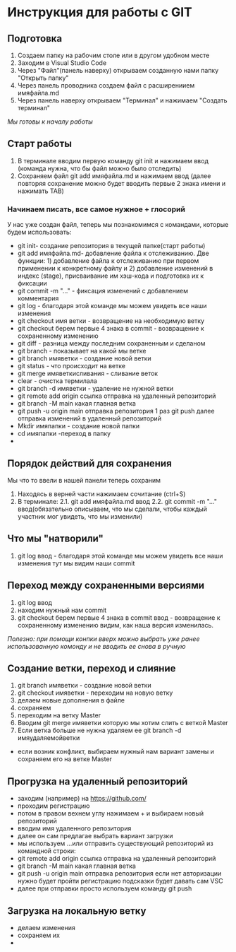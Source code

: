 # Инструкция для работы с GIT

## Подготовка

1. Создаем папку на рабочим столе или в другом удобном месте
2. Заходим в Visual Studio Code
3. Через "Файл"(панель наверху) открываем созданную нами папку "Открыть папку" 
4. Через панель проводника создаем файл с расширениием имяфайла.md
5. Через панель наверху открываем "Терминал" и нажимаем "Создать терминал" 

_Мы готовы к началу работы_

## Старт работы

1. В терминале вводим первую команду  git init и нажимаем ввод (команда нужна, что бы файл можно было отследить)
2. Сохраняем файл git add имяфайла.md и нажимаем ввод (далее повторяя сохранение можно будет вводить первые 2 знака имени и нажимать TAB)

### Начинаем писать, все самое нужное + глосорий
У нас уже создан файл, теперь мы познакомимся с командами, которые будем использовать:
* git init-  создание репозитория в текущей папке(старт работы)
* git add имяфайла.md- добавление файла к отслеживанию. Две функции: 1) добавление файла к отслеживанию при первом применении к конкретному файлу и 2) добавление изменений в индекс (stage), присваивание им хэш-кода и подготовка их к фиксации
* git commit -m "..." - фиксация изменений с добавлением комментария
* git log - благодаря этой команде мы можем увидеть все наши изменения
* git checkout имя ветки - возвращение на необходимую ветку
* git checkout берем первые 4 знака в commit - возвращение к сохраненному изменению
* git diff - разница между последним сохраненным и сделаном
* git branch - показывает на какой мы ветке
* git branch имяветки - создание новой ветки 
* git status - что происходит на ветке
* git merge имяветкисливания - сливание веток
* clear - очистка термилала
*  git branch -d имяветки - удаление не нужной ветки
* git remote add origin ссылка  отправка на удаленный репозиторий
* git branch -M main  какая главная ветка
* git push -u origin main отправка репозитория 1 раз
git push далее отправка изменений в удаленный репозиторий
* Mkdir имяпапки - создание новой папки
* cd имяпапки -переход в папку
* 

## Порядок действий для сохранения
Мы что то ввели в нашей панели теперь сохраним
1. Находясь в верней части нажимаем сочитание (ctrl+S) 
2. В терминале:
2.1. git add имяфайла.md ввод
2.2. git commit -m "..." ввод(обязательно описываем, что мы сделали, чтобы каждый участник мог увидеть, что мы изменили)

## Что мы "натворили" 
1. git log ввод - благодаря этой команде мы можем увидеть все наши изменения
тут мы видим наши commit

## Переход между сохраненными версиями
1. git log ввод 
2. находим нужный нам commit
3. git checkout берем первые 4 знака в commit ввод - возвращение к сохраненному изменению
видим, как наша версия изменилась.

_Полезно: при помощи конпки вверх можно выбрать уже ранее использованную комонду и не вводить ее снова в ручную_

## Создание ветки, переход и слияние
1. git branch имяветки - создание новой ветки 
2. git checkout имяветки - переходим на новую ветку
3. делаем новые дополнения в файле
4. сохраняем
5. переходим на ветку Master
6. Вводим git merge имяветки которую мы хотим слить с веткой  Master
7. Если ветка больше не нужна удаляем ее git branch -d имяудаляемойветки
* если возник конфликт, выбираем нужный нам вариант замены и сохраняем его на ветке Master

## Прогрузка на удаленный репозиторий
* заходим (например) на https://github.com/
* проходим регистрацию
* потом в правом вехнем углу нажимаем + и  выбираем новый репозиторий
* вводим имя удаленного репозитория
* далее он сам предлагае выбрать вариант загрузки 
* мы используем …или отправить существующий репозиторий из командной строки:
* git remote add origin ссылка  отправка на удаленный репозиторий
* git branch -M main  какая главная ветка
* git push -u origin main отправка репозитория
если нет авторизации нужно будет пройти регистрацию подсказки будет давать сам VSC
* далее при отправки просто используем команду git push

##  Загрузка на локальную ветку
* делаем изменения
*  сохраняем их
*  

